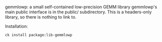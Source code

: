 gemmlowp: a small self-contained low-precision GEMM library
gemmlowp's main public interface is in the public/ subdirectory.
This is a headers-only library, so there is nothing to link to.

Installation:

    ck install package:lib-gemmlowp

